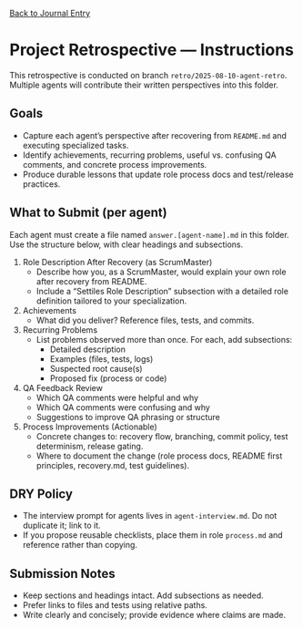 [Back to Journal Entry](../)

# Project Retrospective — Instructions

This retrospective is conducted on branch `retro/2025-08-10-agent-retro`. Multiple agents will contribute their written perspectives into this folder.

## Goals
- Capture each agent’s perspective after recovering from `README.md` and executing specialized tasks.
- Identify achievements, recurring problems, useful vs. confusing QA comments, and concrete process improvements.
- Produce durable lessons that update role process docs and test/release practices.

## What to Submit (per agent)
Each agent must create a file named `answer.[agent-name].md` in this folder. Use the structure below, with clear headings and subsections.

1. Role Description After Recovery (as ScrumMaster)
   - Describe how you, as a ScrumMaster, would explain your own role after recovery from README.
   - Include a “Settiles Role Description” subsection with a detailed role definition tailored to your specialization.
2. Achievements
   - What did you deliver? Reference files, tests, and commits.
3. Recurring Problems
   - List problems observed more than once. For each, add subsections:
     - Detailed description
     - Examples (files, tests, logs)
     - Suspected root cause(s)
     - Proposed fix (process or code)
4. QA Feedback Review
   - Which QA comments were helpful and why
   - Which QA comments were confusing and why
   - Suggestions to improve QA phrasing or structure
5. Process Improvements (Actionable)
   - Concrete changes to: recovery flow, branching, commit policy, test determinism, release gating.
   - Where to document the change (role process docs, README first principles, recovery.md, test guidelines).

## DRY Policy
- The interview prompt for agents lives in `agent-interview.md`. Do not duplicate it; link to it.
- If you propose reusable checklists, place them in role `process.md` and reference rather than copying.

## Submission Notes
- Keep sections and headings intact. Add subsections as needed.
- Prefer links to files and tests using relative paths.
- Write clearly and concisely; provide evidence where claims are made.


